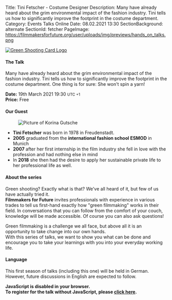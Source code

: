Title: Tini Fetscher - Costume Designer
Description: Many have already heard about the grim environmental impact of the fashion industry. Tini tells us how to significantly improve the footprint in the costume department.
Category: Events Talks Online
Date: 08.02.2021 13:30
SectionBackground: alternate
SectionId: fetcher
PageImage: https://filmmakersforfuture.org/user/uploads/img/previews/hands_on_talks.png

<div class="row justify-content-center text-center">
	<div class="col-lg-7 col-md-10 mb-3">
			<a href="https://filmmakersforfuture.org/en/events"><img src="/user/uploads/img/posts/events/talks/2021/header_en.png" class="img-fluid" alt="Green Shooting Card Logo"></a>
	</div>
</div>

#### The Talk
Many have already heard about the grim environmental impact of the fashion industry. Tini tells us how to significantly improve the footprint in the costume department. One thing is for sure: She won't spin a yarn!

**Date:** <span class="text-white date" data-time="2021-03-19T19:30:00+01:00">19th March 2021 19:30 <small>UTC +1</small></span>  
**Price:** Free

#### Our Guest

<div class="row justify-content-left text-left align-items-end">
	<div class="col-xl-3 col-lg-4 col-md-10 col-sm-10 col-10">
		<figure class="figure">
			<img src="/user/uploads/img/posts/events/talks/2021/tini_fetscher.jpg" class="figure-img img-fluid" alt="Picture of Korina Gutsche">
		</figure>
	</div>
	<div class="col-xl col-lg text-white">
		<ul>
			<li><b>Tini Fetscher</b> was born in 1978 in Freudenstadt.</li>
			<li><b>2005</b> graduated from the <b>international fashion school ESMOD</b> in Munich</li>
			<li><b>2007</b> after her first internship in the film industry she fell in love with the profession and had nothing else in mind</li>
			<li>In <b>2018</b> she then had the desire to apply her sustainable private life to her professional life as well.</li>
		</ul>
	</div>
</div>


#### About the series
Green shooting? Exactly what is that? We've all heard of it, but few of us have actually tried it.  
**Filmmakers for Future** invites professionals with experience in various trades to tell us first-hand exactly how "green filmmaking" works in their field.
In conversations that you can follow from the comfort of your couch, knowledge will be made accessible. Of course you can also ask questions!  

Green filmmaking is a challenge we all face, but above all it is an opportunity to take change into our own hands.  
With this series of talks, we want to show you what can be done and encourage you to take your learnings with you into your everyday working life.

#### Language
This first season of talks (including this one) will be held in German. However, future discussions in English are expected to follow.


<link rel="stylesheet" type="text/css" href="https://events.fm4f.org/Fm4F/em983/widget/v1.css">
<link rel="stylesheet" type="text/css" href="/user/themes/fm4ftheme/css/pretix.css">
<style>#fetcher .pretix-widget-availability-available, #fetcher .pretix-widget-item-price-col{display:none}</style>
<script type="text/javascript" src="https://events.fm4f.org/widget/v1.de-informal.js" async></script>

<div class="row justify-content-center">
	<pretix-widget class="col-xl-6 col-lg-6 col-md-8 col-sm-10 col-10" event="https://events.fm4f.org/Fm4F/em983/"></pretix-widget>
	<noscript>
		<style> pretix-widget { display: none } </style>
		<div class="text-center text-white pt-2 pb-2">
			<b>JavaScript is disabled in your browser.<br>
				To register for the talk without JavaScript, please <a target="_blank" rel="noopener" href="https://events.fm4f.org/Fm4F/em983/">click here</a>.</b>
		</div>
	</noscript>
</div>